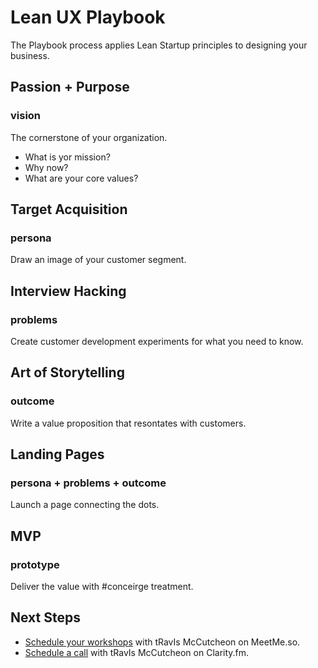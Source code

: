Lean UX Playbook
================================

The Playbook process applies Lean Startup principles to designing your business.

Passion &#043; Purpose
------------------------- 
### vision

The cornerstone of your organization.

* What is yor mission?
* Why now?
* What are your core values?

Target Acquisition
------------------------- 
### persona

Draw an image of your customer segment.

Interview Hacking
------------------------- 
### problems 

Create customer development experiments for what you need to know.

Art of Storytelling
------------------------- 
### outcome

Write a value proposition that resontates with customers.

Landing Pages
------------------------- 
### persona + problems + outcome

Launch a page connecting the dots.

MVP
------------------------- 
### prototype

Deliver the value with #conceirge treatment.

Next Steps
-------------------------

* [Schedule your workshops](http://meetme.so/playbook) with tRavIs McCutcheon on MeetMe.so.
* [Schedule a call](https://clarity.fm/#/travismccutcheon) with tRavIs McCutcheon on Clarity.fm.

